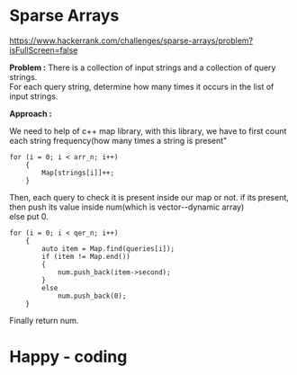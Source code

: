 # Sparse Arrays
https://www.hackerrank.com/challenges/sparse-arrays/problem?isFullScreen=false

**Problem :**
There is a collection of input strings and a collection of query strings. <br>
For each query string, determine how many times it occurs in the list of input strings.<br>


**Approach :**

We need to help of c++ map library, with this library, we have to first count each string frequency(how many times a string is present"<br>

	for (i = 0; i < arr_n; i++)
        {
            Map[strings[i]]++;
        }
Then, each query to check it is present inside our map or not. if its present, then push its value inside num(which is vector--dynamic array)<br>
else put 0.

	for (i = 0; i < qer_n; i++)
        {
            auto item = Map.find(queries[i]);
            if (item != Map.end())
            {
                num.push_back(item->second);
            }
            else
                num.push_back(0);
        }

Finally return num.

# Happy - coding

